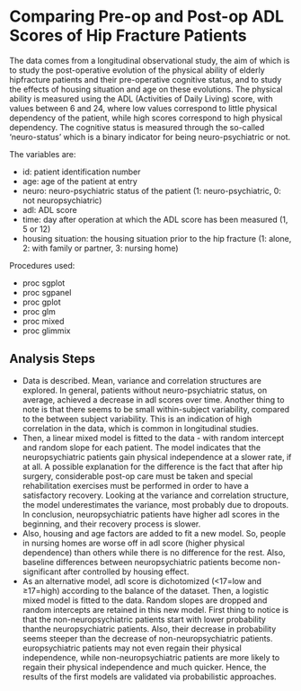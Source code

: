 # Comparing Pre-op and Post-op ADL Scores of Hip Fracture Patients

The data comes from a longitudinal observational study, the aim of which is to study the post-operative evolution of the physical ability of elderly hipfracture patients and their pre-operative cognitive status, and to study the effects of housing situation and age on these evolutions. The physical ability is measured using the ADL (Activities of Daily Living) score, with values between 6 and 24, where low values correspond to little physical dependency of the patient, while high scores correspond to high physical dependency. The cognitive status is measured through the so-called ‘neuro-status’ which is a binary indicator for being neuro-psychiatric or not.

The variables are:
- id: patient identification number
- age: age of the patient at entry
- neuro: neuro-psychiatric status of the patient (1: neuro-psychiatric, 0: not neuropsychiatric)
- adl: ADL score
- time: day after operation at which the ADL score has been measured (1, 5 or 12)
- housing situation: the housing situation prior to the hip fracture (1: alone, 2: with family or partner, 3: nursing home)

Procedures used:
- proc sgplot
- proc sgpanel
- proc gplot
- proc glm
- proc mixed
- proc glimmix

## Analysis Steps
- Data is described. Mean, variance and correlation structures are explored. In general, patients without neuro-psychiatric status, on average, achieved a decrease in adl scores over time. Another thing to note is that there seems to be small within-subject variability, compared to the between subject variability. This is an indication of high correlation in the data, which is common in longitudinal studies.
- Then, a linear mixed model is fitted to the data - with random intercept and random slope for each patient. The model indicates that the neuropsychiatric patients gain physical independence at a slower rate, if at all. A possible explanation for the difference is the fact that after hip surgery, considerable post-op care must be taken and special rehabilitation exercises must be performed in order to have a satisfactory recovery. Looking at the variance and correlation structure, the model underestimates the variance, most probably due to dropouts. In conclusion, neuropsychiatric patients have higher adl scores in the beginning, and their recovery process is slower.
- Also, housing and age factors are added to fit a new model. So, people in nursing homes are worse off in adl score (higher physical dependence) than others while there is no difference for the rest. Also, baseline differences between neuropsychiatric patients become non-significant after controlled by housing effect.
- As an alternative model, adl score is dichotomized (<17=low and ≥17=high) according to the balance of the dataset. Then, a logistic mixed model is fitted to the data. Random slopes are dropped and random intercepts are retained in this new model. First thing to notice is that the non-neuropsychiatric patients start with lower probability thanthe neuropsychiatric patients. Also, their decrease in probability seems steeper than the decrease of non-neuropsychiatric patients. europsychiatric patients may not even regain their physical independence, while non-neuropsychiatric patients are more likely to regain their physical independence and much quicker. Hence, the results of the first models are validated via probabilistic approaches.
